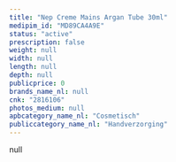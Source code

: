 ```yaml
---
title: "Nep Creme Mains Argan Tube 30ml"
medipim_id: "MD89CA4A9E"
status: "active"
prescription: false
weight: null
width: null
length: null
depth: null
publicprice: 0
brands_name_nl: null
cnk: "2816106"
photos_medium: null
apbcategory_name_nl: "Cosmetisch"
publiccategory_name_nl: "Handverzorging"
---
```

null
